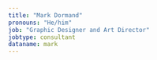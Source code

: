 ```yaml
---
title: "Mark Dormand"
pronouns: "He/him"
job: "Graphic Designer and Art Director"
jobtype: consultant
dataname: mark
---
```

